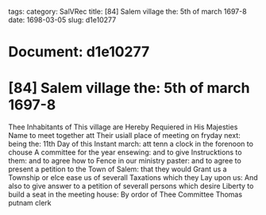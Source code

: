 tags: 
category: SalVRec
title: [84] Salem village the: 5th of march 1697-8
date: 1698-03-05
slug: d1e10277




# Document: d1e10277


# [84] Salem village the: 5th of march 1697-8

Thee Inhabitants of This village are Hereby Requiered in His Majesties Name to meet together att Their usiall place of meeting on fryday next: being the: 11th Day of this Instant march: att tenn a clock in the forenoon to chouse A committee for the year ensewing: and to give Instrucktions to them: and to agree how to Fence in our ministry paster: and to agree to present a petition to the Town of Salem: that they would Grant us a Township or elce ease us of severall Taxations which they Lay upon us: And also to give answer to a petition of severall persons which desire Liberty to build a seat in the meeting house: By ordor of Thee Committee Thomas putnam clerk
